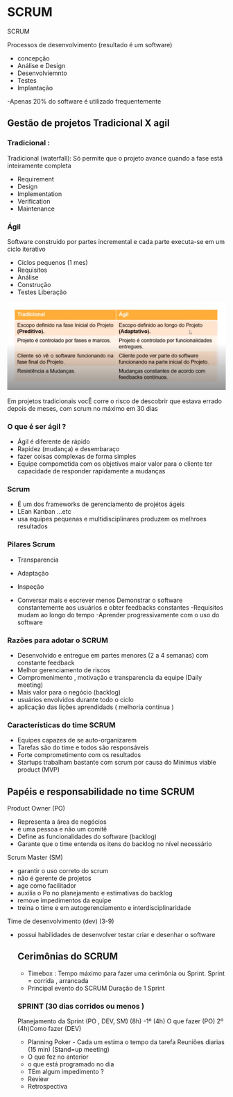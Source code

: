 # SCRUM
SCRUM

Processos de desenvolvimento (resultado é um software) 
- concepção 
- Análise e Design 
- Desenvolviemnto 
- Testes 
 - Implantação 
 
 -Apenas 20% do software é utilizado frequentemente 
 
 ## Gestão de projetos Tradicional X agil 

 
 ### Tradicional : 
 Tradicional (waterfall): Só permite que o projeto avance quando a fase está inteiramente completa 
 
- Requirement 
- Design 
- Implementation
- Verification
- Maintenance 
 
 
 ### Ágil 
 Software construido por partes incremental e cada parte executa-se em um ciclo iterativo 
 - Ciclos pequenos (1 mes)
 - Requisitos 
 - Análise 
 - Construção 
 - Testes Liberação 
 
 ![](https://raw.githubusercontent.com/luizrosalba/SCRUM/master/Capturar321312.PNG)
 
 Em projetos tradicionais vocÊ corre o risco de descobrir que estava errado depois de meses, com scrum no máximo em 30 dias 
 
 ### O que é ser ágil ? 
 
 - Ágil  é diferente de rápido 
 - Rapidez (mudança) e desembaraço 
 - fazer coisas  complexas de forma simples 
 - Equipe compometida com os objetivos 
 maior valor para o cliente 
 ter capacidade de responder rapidamente a mudanças 
 
 ### Scrum 
 - É um dos frameworks de gerenciamento de projétos ágeis 
 - LEan Kanban ...etc 
 - usa equipes pequenas e multidisciplinares produzem os melhroes resultados 
 ### Pilares Scrum 
 
 - Transparencia 
 - Adaptação 
 - Inspeção 
 
 - Conversar mais e escrever menos 
 Demonstrar o software constantemente aos usuários e obter feedbacks constantes 
 -Requisitos mudam ao longo do tempo 
 -Aprender progressivamente com o uso do software 
 
 ### Razões para adotar o SCRUM 
 - Desenvolvido e entregue em partes menores (2 a 4 semanas) com constante feedback 
 - Melhor gerenciamento de riscos 
 - Compromenimento , motivação e transparencia da equipe (Daily meeting) 
 - Mais valor para o negócio (backlog) 
 - usuários envolvidos durante todo o ciclo 
 - aplicação das lições aprendidads ( melhoria contínua ) 
 
 ### Características do time SCRUM 
 - Equipes capazes de se auto-organizarem 
 - Tarefas são do time e todos são responsáveis 
 - Forte comprometimento com os resultados 
 - Startups trabalham bastante com scrum por causa do Minimus viable product (MVP)
 
 
  ## Papéis e responsabilidade no time SCRUM
  
  Product Owner (PO)
  - Representa a área de negócios 
  - é uma pessoa e não um comitê 
  - Define as funcionalidades do software (backlog) 
  - Garante que o time entenda os itens do backlog no nível necessário 
  
   Scrum Master (SM) 
  - garantir o uso correto do scrum 
  - não é gerente de projetos 
  - age como facilitador 
  - auxilia o Po no planejamento e estimativas do backlog 
  - remove impedimentos da equipe 
  - treina o time e em autogerenciamento e interdisciplinaridade 
  
  Time de desenvolvimento (dev) (3-9) 
  - possui habilidades de desenvolver testar criar e desenhar o software 
  
    ## Cerimônias do  SCRUM
    
    - Timebox : Tempo máximo para fazer uma cerimônia ou Sprint.
    Sprint = corrida , arrancada 
    - Principal evento do SCRUM Duração de 1 Sprint
    ### SPRINT  (30 dias corridos ou menos ) 
    Planejamento da Sprint (PO , DEV, SM) (8h) 
    -1º (4h) O que fazer (PO) 2º (4h)Como fazer (DEV) 
    - Planning Poker - Cada um estima o tempo da tarefa 
    Reuniões diarias (15 min) (Stand=up meeting) 
    - O que fez no anterior 
    - o que está programado no dia 
    - TEm algum impedimento ? 
    - Review 
    - Retrospectiva 
    
    
    
  

